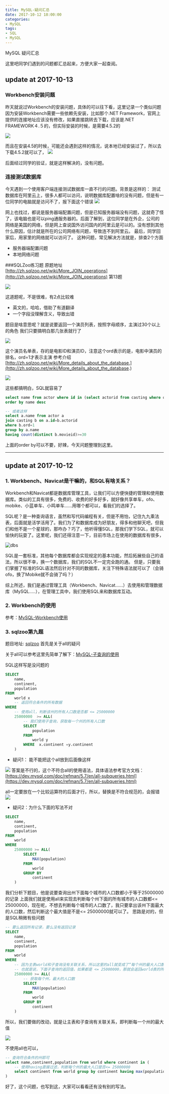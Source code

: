 ```yaml
---
title: MySQL-疑问汇总
date: 2017-10-12 18:00:00
categories:
- MySQL
tags:
- SQL
- MySQL
---
```

MySQL
疑问汇总

这里吧同学们遇到的问题都汇总起来，方便大家一起查阅。

## update at 2017-10-13

### Workbench安装问题
昨天就说过Workbench的安装问题，具体的可以往下看，这里记录一个类似问题
因为安装Workbench需要一些依赖先安装，比如那个.NET Framework，官网上提供的连接地址应该没有修改，如果直接跳转去下载，应该是.NET FRAMEWORK４.５的，但实际安装的时候，是需要4.5.2的

![](http://upload-images.jianshu.io/upload_images/76024-dffabb12e4e55bb0.png?imageMogr2/auto-orient/strip%7CimageView2/2/w/1240)


而且在安装4.5的时候，可能还会遇到这样的情况，说本地已经安装过了，所以去下载4.5.2就可以了，
![](http://upload-images.jianshu.io/upload_images/76024-5a3b8ff3e217c3c3.png?imageMogr2/auto-orient/strip%7CimageView2/2/w/1240)

后面经过同学的验证，就是这样解决的，没有问题。

<!-- more -->

### 连接测试数据库
今天遇到一个使用客户端连接测试数据库一直不行的问题。背景是这样的：
测试数据库在阿里云上，很多人都可以访问，说明数据库配置啥的没有问题，但是有一位同学的电脑就是访问不了，报下面这个错误
![](http://upload-images.jianshu.io/upload_images/76024-ef1392a615f872ca.png?imageMogr2/auto-orient/strip%7CimageView2/2/w/1240)

网上也找过，都说是服务器端配置问题，但是已知服务器端没有问题，这就奇了怪了，该电脑也是可以ping通服务器的。后面了解到，这位同学是在外企，公司的网络是美国的网络，但是网上查说国外访问国内的阿里云是可以的。没有想到其他什么原因，估计就是所在的公司网络有问题，导致连不到阿里云。
最后，同学回家后，用家里的网络就可以访问了。
这种问题，常见解决方法就是，排查2个方面
* 服务器端配置问题
* 本地网络问题

###SQLZoo练习题
原题地址[http://zh.sqlzoo.net/wiki/More_JOIN_operations](http://zh.sqlzoo.net/wiki/More_JOIN_operations)
第13题

![](http://upload-images.jianshu.io/upload_images/76024-8c0eb786227f36eb.png?imageMogr2/auto-orient/strip%7CimageView2/2/w/1240)

这道题呢，不是很难，有2点比较难
* 英文的，哈哈，借助了有道翻译
* 一个字段没理解含义，导致出错

题目是啥意思呢？就是说要返回一个演员列表，按照字母顺序，主演过30个以上的角色
我们只要搞明白那几张表就行了

![](http://upload-images.jianshu.io/upload_images/76024-95c5eb48169c9f45.png?imageMogr2/auto-orient/strip%7CimageView2/2/w/1240)


这个演员名单表，存的是电影ID和演员ID，注意这个ord表示的是，电影中演员的排名，ord=1才表示主演
参考介绍[http://zh.sqlzoo.net/wiki/More_details_about_the_database.](http://zh.sqlzoo.net/wiki/More_details_about_the_database.)

![](http://upload-images.jianshu.io/upload_images/76024-b457f4b239165e2b.png?imageMogr2/auto-orient/strip%7CimageView2/2/w/1240)

这些都搞明白，SQL就容易了
``` sql
select name from actor where id in (select actorid from casting where ord=1 group by actorid having count(distinct movieid)>=30)
order by name desc

-- 或者这样
select a.name from actor a 
join casting b on a.id=b.actorid 
where b.ord=1 
group by a.name
having count(distinct b.movieid)>=30

```
上面的order by可以不要，好辣，今天问题整理到这里。

***



## update at 2017-10-12

### 1. Workbench、Navicat是干嘛的，和SQL有啥关系？
Workbench和Navicat都是数据库管理工具，让我们可以方便快捷的管理和使用数据库。类似的工具有很多，免费的、收费的好多好多，就好像共享单车，ofo、mobike、小蓝单车、小鸣单车......用哪个都可以，看我们的选择了。

SQL呢？是一种查询语言，虽然和写代码编程有关，但是不用怕，记住九九乘法表，后面就是活学活用了。我们为了和数据库成为好朋友，得多和他聊天吧，但我们和他不是一个星球的，那咋办？巧了，他听得懂SQL，那我们学下SQL，就可以愉快的玩耍了。这里呢，我们还得注意一下，目前市场上在使用的数据库有很多，

![dbs](http://upload-images.jianshu.io/upload_images/76024-2f8349a4793e8a7c.png?imageMogr2/auto-orient/strip%7CimageView2/2/w/1240)

<!-- more -->

SQL是一套标准，其他每个数据库都会实现规定的基本功能，然后拓展些自己的语法，所以很不幸，换一个数据库，我们的SQL不一定完全跑的通。
但是，只要我们掌握了标准的SQL语法然后针对不同的数据库，关注下特殊语法就可以了（会骑ofo，换了Mobike就不会骑了吗？）

综上所述，我们是通过管理工具（Workbench、Navicat......）去使用和管理数据库（MySQL.....），在管理工具中，我们使用SQL来和数据库互动。


### 2. Workbench的使用
参考：[MySQL-Workbench使用](http://yuguiyang.github.io/2017/10/12/mysql-handbook-11/)

### 3. sqlzoo第九题
题目地址: [sqlzoo](https://sqlzoo.net/wiki/SELECT_within_SELECT_Tutorial/zh)
首先是关于all的疑问

关于all可以参考这里先简单了解下：[MySQL-子查询的使用](http://yuguiyang.github.io/2017/09/11/mysql-handbook-08/)

SQL这样写是没问题的
``` sql
SELECT 
    name,
    continent,
    population 
FROM 
    world x
    -- 返回符合条件的所有数据
WHERE 
    -- 使用all，判断该州的所有人口数是否都 <= 25000000
    25000000  >= ALL(
        -- 我们使用子查询，获取每一个州的所有人口数
        SELECT 
            population 
        FROM 
            world y 
        WHERE  x.continent =y.continent
    )
```
* 疑问1： 能不能把这个all放到后面像这样

![](http://upload-images.jianshu.io/upload_images/76024-a537d0341c36d46f.png?imageMogr2/auto-orient/strip%7CimageView2/2/w/1240)
答案是不行的，这个不符合all的使用语法，具体语法参考官方文档：[https://dev.mysql.com/doc/refman/5.7/en/all-subqueries.html](https://dev.mysql.com/doc/refman/5.7/en/all-subqueries.html)

all一定要放在一个比较运算符的后面才行，所以，替换是不符合规范的，会报错
![](http://upload-images.jianshu.io/upload_images/76024-5038df8497d11e52.png?imageMogr2/auto-orient/strip%7CimageView2/2/w/1240)

* 疑问2：为什么下面的写法不对
``` sql
SELECT
    name,
    continent,
    population 
FROM 
    world 
WHERE  
    25000000 >= ALL(
        SELECT 
            MAX(population) 
        FROM 
            world  
        GROUP BY 
            continent 
    )
```

我们分析下题目，他是说要查询出州下面每个城市的人口数都小于等于25000000的记录
上面我们就是使用all来实现去判断每个州下面的所有城市的人口数都<= 25000000，现在呢，不想去判断每个城市的人口数了，我只要拿出该州下面最大的人口数，然后判断这个最大值是不是<= 25000000就可以了。
思路是对的，但是SQL稍微有些问题
``` sql
-- 要么返回所有记录，要么没有返回记录
SELECT
    name,
    continent,
    population 
FROM 
    world 
WHERE  
    -- 因为主表world和子查询没有关联关系，所以这里的all就变成了“每个州的最大人口数是不是都 <= 25000000
    -- 也就是说，下面子查询的返回值，如果都是 <= 25000000，那就会返回world表的所有数据；如果有一个州的人口数 >25000000，那就没有记录返回
    25000000 >= ALL(
        -- 获取每个州，最大的人口数
        SELECT 
            MAX(population) 
        FROM 
            world  
        GROUP BY 
            continent 
    ) 
```
所以，我们要做的改动，就是让主表和子查询有关联关系，即判断每一个州的最大值

![](http://upload-images.jianshu.io/upload_images/76024-6a16efbffe7d9a3e.png?imageMogr2/auto-orient/strip%7CimageView2/2/w/1240)

不使用all也可以，
``` sql
-- 查询符合条件的州即可
select name,continent,population from world where continent in (
    -- 使用having直接过滤，判断每个州的最大人口是否<= 25000000
    select continent from world group by continent having max(population) <= 25000000
)
```
好了，这个问题，也写到这，大家可以看看还有没有别的写法。












